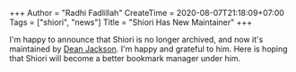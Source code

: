+++
Author = "Radhi Fadlillah"
CreateTime = 2020-08-07T21:18:09+07:00
Tags = ["shiori", "news"]
Title = "Shiori Has New Maintainer"
+++

I'm happy to announce that Shiori is no longer archived, and now it's maintained by [Dean Jackson](https://github.com/deanishe). I'm happy and grateful to him. Here is hoping that Shiori will become a better bookmark manager under him.
